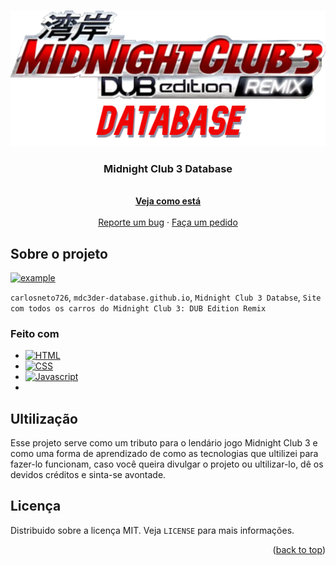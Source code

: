 
<a name="readme-top"></a>

<br />
<div align="center">
  <a href="https://github.com/carlosneto726/mdc3der-database.github.io">
    <img src="img/icons/mdc3database_icon.png" alt="Logo">
  </a>

<h3 align="center">Midnight Club 3 Database</h3>

  <p align="center">
    <br />
    <a href="https://carlosneto726.github.io/mdc3der-database.github.io/"><strong>Veja como está</strong></a>
    <br />
    <br />
    <a href="https://github.com/carlosneto726/mdc3der-database.github.io/issues">Reporte um bug</a>
    ·
    <a href="https://github.com/carlosneto726/mdc3der-database.github.io/pulls">Faça um pedido</a>
  </p>
</div>


<!-- Sobre o projeto -->
## Sobre o projeto

[![example][gif]](https://carlosneto726.github.io/mdc3der-database.github.io/)

`carlosneto726`, `mdc3der-database.github.io`, `Midnight Club 3 Databse`, `Site com todos os carros do Midnight Club 3: DUB Edition Remix`

<!-- Feito com -->
### Feito com

* [![HTML][HTML]][HTML-url]
* [![CSS][CSS]][CSS-url]
* [![Javascript][Javascript]][Javascript-url]
* 

<!-- Ultilização -->
## Ultilização

Esse projeto serve como um tributo para o lendário jogo Midnight Club 3 e como uma forma de aprendizado de como as tecnologias que ultilizei para fazer-lo funcionam, caso você queira divulgar o projeto ou ultilizar-lo, dê os devidos créditos e sinta-se avontade.


<!-- Licença -->
## Licença

Distribuido sobre a licença MIT. Veja `LICENSE` para mais informações.

<p align="right">(<a href="#readme-top">back to top</a>)</p>

<!-- Links -->
[gif]: img/example.gif
[HTML]: https://img.shields.io/badge/HTML5-E34F26?style=for-the-badge&logo=html5&logoColor=white
[HTML-url]: https://pt.wikipedia.org/wiki/HTML
[CSS]: https://img.shields.io/badge/CSS3-1572B6?style=for-the-badge&logo=css3&logoColor=white
[CSS-url]: https://pt.wikipedia.org/wiki/Cascading_Style_Sheets  
[Javascript]: https://img.shields.io/badge/JavaScript-F7DF1E?style=for-the-badge&logo=javascript&logoColor=black
[Javascript-url]: https://pt.wikipedia.org/wiki/JavaScript
